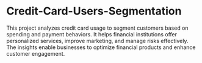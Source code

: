 # Credit-Card-Users-Segmentation
This project analyzes credit card usage to segment customers based on spending and payment behaviors. It helps financial institutions offer personalized services, improve marketing, and manage risks effectively. The insights enable businesses to optimize financial products and enhance customer engagement.
